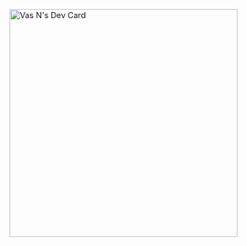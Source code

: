 <a href="https://app.daily.dev/vasn"><img src="https://api.daily.dev/devcards/37d1f77015d74351b50eb59780d17804.png?r=hse" width="400" alt="Vas N's Dev Card"/></a>
<!--
**pnvasanth/pnvasanth** is a ✨ _special_ ✨ repository because its `README.md` (this file) appears on your GitHub profile.

Here are some ideas to get you started:

- 🔭 I’m currently working on ...
- 🌱 I’m currently learning ...
- 👯 I’m looking to collaborate on ...
- 🤔 I’m looking for help with ...
- 💬 Ask me about ...
- 📫 How to reach me: ...
- 😄 Pronouns: ...
- ⚡ Fun fact: ...
-->
